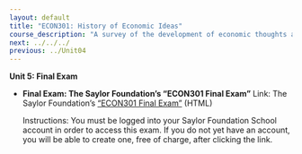 ```yaml
---
layout: default
title: "ECON301: History of Economic Ideas"
course_description: "A survey of the development of economic thoughts and ideas from ancient times through the classical and neo-classical era, outlining the historical and intellectual framework from which these ideas have grown."
next: ../../../
previous: ../Unit04
---
```

**Unit 5: Final Exam** <span id="5"></span> 
-   **Final Exam: The Saylor Foundation’s “ECON301 Final Exam”**
    Link: The Saylor Foundation’s [“ECON301 Final
    Exam”](http://school.saylor.org/mod/quiz/view.php?id=430) (HTML)  
      
     Instructions: You must be logged into your Saylor Foundation School
    account in order to access this exam. If you do not yet have an
    account, you will be able to create one, free of charge, after
    clicking the link.


